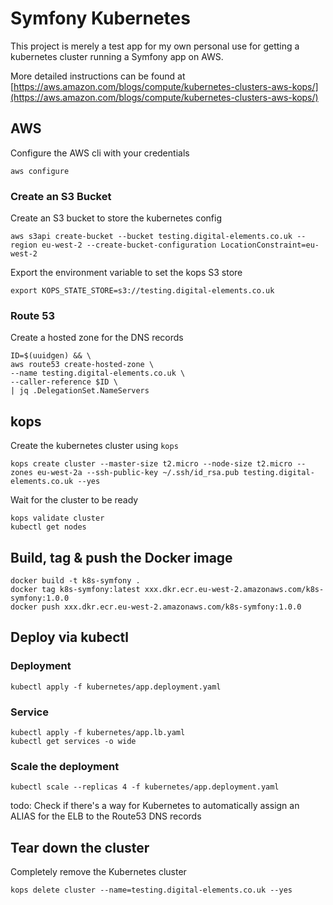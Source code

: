 # Symfony Kubernetes

This project is merely a test app for my own personal use for getting a kubernetes cluster running a Symfony app on AWS.

More detailed instructions can be found at [https://aws.amazon.com/blogs/compute/kubernetes-clusters-aws-kops/](https://aws.amazon.com/blogs/compute/kubernetes-clusters-aws-kops/)

## AWS

Configure the AWS cli with your credentials

```
aws configure
```

### Create an S3 Bucket

Create an S3 bucket to store the kubernetes config

```
aws s3api create-bucket --bucket testing.digital-elements.co.uk --region eu-west-2 --create-bucket-configuration LocationConstraint=eu-west-2
```
Export the environment variable to set the kops S3 store

```
export KOPS_STATE_STORE=s3://testing.digital-elements.co.uk
```

### Route 53

Create a hosted zone for the DNS records

```
ID=$(uuidgen) && \                                                                                        
aws route53 create-hosted-zone \
--name testing.digital-elements.co.uk \
--caller-reference $ID \
| jq .DelegationSet.NameServers
```

## kops

Create the kubernetes cluster using `kops`

```
kops create cluster --master-size t2.micro --node-size t2.micro --zones eu-west-2a --ssh-public-key ~/.ssh/id_rsa.pub testing.digital-elements.co.uk --yes
```

Wait for the cluster to be ready

```
kops validate cluster
kubectl get nodes
```

## Build, tag & push the Docker image

```
docker build -t k8s-symfony .
docker tag k8s-symfony:latest xxx.dkr.ecr.eu-west-2.amazonaws.com/k8s-symfony:1.0.0
docker push xxx.dkr.ecr.eu-west-2.amazonaws.com/k8s-symfony:1.0.0
```

## Deploy via kubectl

### Deployment

```
kubectl apply -f kubernetes/app.deployment.yaml
```

### Service

```
kubectl apply -f kubernetes/app.lb.yaml
kubectl get services -o wide
```

### Scale the deployment

```
kubectl scale --replicas 4 -f kubernetes/app.deployment.yaml
```

todo: Check if there's a way for Kubernetes to automatically assign an ALIAS for the ELB to the Route53 DNS records

## Tear down the cluster

Completely remove the Kubernetes cluster

```
kops delete cluster --name=testing.digital-elements.co.uk --yes
```